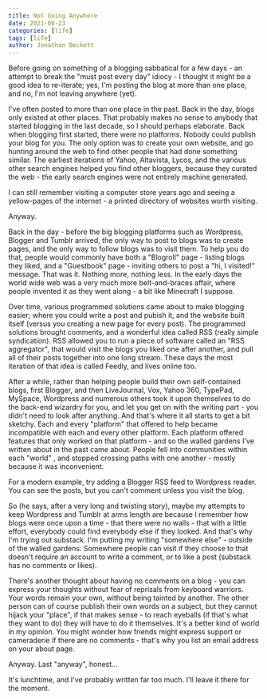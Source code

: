 ```yaml
---
title: Not Going Anywhere
date: 2021-06-23
categories: [life]
tags: [life]
author: Jonathan Beckett
---
```


Before going on something of a blogging sabbatical for a few days - an attempt to break the "must post every day" idiocy - I thought it might be a good idea to re-iterate; yes, I'm posting the blog at more than one place, and no, I'm not leaving anywhere (yet).

I've often posted to more than one place in the past. Back in the day, blogs only existed at other places. That probably makes no sense to anybody that started blogging in the last decade, so I should perhaps elaborate. Back when blogging first started, there were no platforms. Nobody could publish your blog for you. The only option was to create your own website, and go hunting around the web to find other people that had done something similar. The earliest iterations of Yahoo, Altavista, Lycos, and the various other search engines helped you find other bloggers, because they curated the web - the early search engines were not entirely machine generated.

I can still remember visiting a computer store years ago and seeing a yellow-pages of the internet - a printed directory of websites worth visiting.

Anyway.

Back in the day - before the big blogging platforms such as Wordpress, Blogger and Tumblr arrived, the only way to post to blogs was to create pages, and the only way to follow blogs was to visit them. To help you do that, people would commonly have both a "Blogroll" page - listing blogs they liked, and a "Guestbook" page - inviting others to post a "hi, I visited!" message. That was it. Nothing more, nothing less. In the early days the world wide web was a very much more belt-and-braces affair, where people invented it as they went along - a bit like Minecraft I suppose.

Over time, various programmed solutions came about to make blogging easier; where you could write a post and pubish it, and the website built itself (versus you creating a new page for every post). The programmed solutions brought comments, and a wonderful idea called RSS (really simple syndication). RSS allowed you to run a piece of software called an "RSS aggregator", that would visit the blogs you liked one after another, and pull all of their posts together into one long stream. These days the most iteration of that idea is called Feedly, and lives online too.

After a while, rather than helping people build their own self-contained blogs, first Blogger, and then LiveJournal, Vox, Yahoo 360, TypePad, MySpace, Wordpress and numerous others took it upon themselves to do the back-end wizardry for you, and let you get on with the writing part - you didn't need to look after anything. And that's where it all starts to get a bit sketchy. Each and every "platform" that offered to help became incompatible with each and every other platform. Each platform offered features that only worked on that platform - and so the walled gardens I've written about in the past came about. People fell into communities within each "world" , and stopped crossing paths with one another - mostly because it was inconvenient.

For a modern example, try adding a Blogger RSS feed to Wordpress reader. You can see the posts, but you can't comment unless you visit the blog.

So (he says, after a very long and twisting story), maybe my attempts to keep Wordpress and Tumblr at arms length are because I remember how blogs were once upon a time - that there were no walls - that with a little effort, everybody could find everybody else if they looked. And that's why I'm trying out substack. I'm putting my writing "somewhere else" - outside of the walled gardens. Somewhere people can visit if they choose to that doesn't require an account to write a comment, or to like a post (substack has no comments or likes).

There's another thought about having no comments on a blog - you can express your thoughts without fear of reprisals from keyboard warriors. Your words remain your own, without being tainted by another. The other person can of course publish their own words on a subject, but they cannot hijack your "place", if that makes sense - to reach eyeballs (if that's what they want to do) they will have to do it themselves. It's a better kind of world in my opinion. You might wonder how friends might express support or cameraderie if there are no comments - that's why you list an email address on your about page.

Anyway. Last "anyway", honest...

It's lunchtime, and I've probably written far too much. I'll leave it there for the moment.